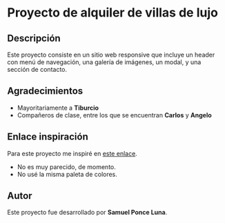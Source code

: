 # Proyecto de alquiler de villas de lujo

## Descripción

Este proyecto consiste en un sitio web responsive que incluye un header con menú de navegación, una galería de imágenes, un modal, y una sección de contacto. 


## Agradecimientos

- Mayoritariamente a **Tiburcio**
- Compañeros de clase, entre los que se encuentran **Carlos** y **Angelo**
## Enlace inspiración
Para este proyecto me inspiré en [este enlace](https://dribbble.com/shots/23551689-Housing-Rent-House-Property). 
- No es muy parecido, de momento.
- No usé la misma paleta de colores.
## Autor

Este proyecto fue desarrollado por **Samuel Ponce Luna**. 